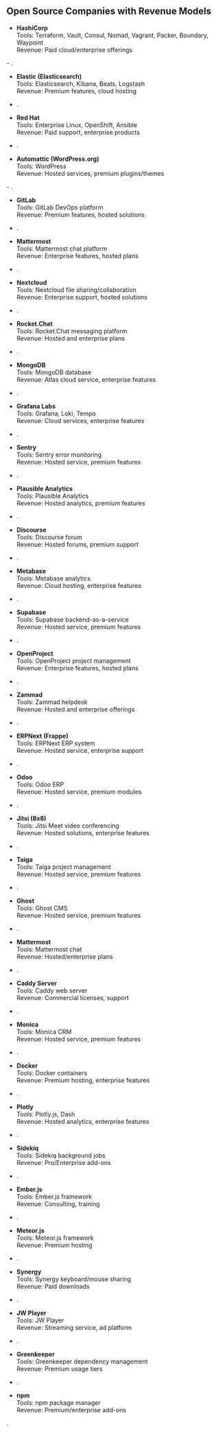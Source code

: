 ## Open Source Companies with Revenue Models

- **HashiCorp**  
    Tools: Terraform, Vault, Consul, Nomad, Vagrant, Packer, Boundary, Waypoint  
    Revenue: Paid cloud/enterprise offerings[](https://www.datamation.com/open-source/35-top-open-source-companies/)
    

[](https://boxyhq.com/blog/exploring-the-open-source-business-model-and-how-companies-monetize-it)- .
    
- **Elastic (Elasticsearch)**  
    Tools: Elasticsearch, Kibana, Beats, Logstash  
    Revenue: Premium features, cloud hosting[](https://boxyhq.com/blog/exploring-the-open-source-business-model-and-how-companies-monetize-it)
    
- .
    
- **Red Hat**  
    Tools: Enterprise Linux, OpenShift, Ansible  
    Revenue: Paid support, enterprise products[](https://boxyhq.com/blog/exploring-the-open-source-business-model-and-how-companies-monetize-it)
    
- .
    
- **Automattic (WordPress.org)**  
    Tools: WordPress  
    Revenue: Hosted services, premium plugins/themes[](https://www.karllhughes.com/posts/open-source-companies)
    
[](https://boxyhq.com/blog/exploring-the-open-source-business-model-and-how-companies-monetize-it)- .
    
- **GitLab**  
    Tools: GitLab DevOps platform  
    Revenue: Premium features, hosted solutions[](https://www.datamation.com/open-source/35-top-open-source-companies/)
    
- .
    
- **Mattermost**  
    Tools: Mattermost chat platform  
    Revenue: Enterprise features, hosted plans[](https://www.datamation.com/open-source/35-top-open-source-companies/)
    
- .
    
- **Nextcloud**  
    Tools: Nextcloud file sharing/collaboration  
    Revenue: Enterprise support, hosted solutions[](https://www.datamation.com/open-source/35-top-open-source-companies/)
    
- .
    
- **Rocket.Chat**  
    Tools: Rocket.Chat messaging platform  
    Revenue: Hosted and enterprise plans[](https://www.datamation.com/open-source/35-top-open-source-companies/)
    
- .
    
- **MongoDB**  
    Tools: MongoDB database  
    Revenue: Atlas cloud service, enterprise features[](https://www.datamation.com/open-source/35-top-open-source-companies/)
    
- .
    
- **Grafana Labs**  
    Tools: Grafana, Loki, Tempo  
    Revenue: Cloud services, enterprise features[](https://www.datamation.com/open-source/35-top-open-source-companies/)
    
- .
    
- **Sentry**  
    Tools: Sentry error monitoring  
    Revenue: Hosted service, premium features[](https://www.datamation.com/open-source/35-top-open-source-companies/)
    
- .
    
- **Plausible Analytics**  
    Tools: Plausible Analytics  
    Revenue: Hosted analytics, premium features[](https://www.datamation.com/open-source/35-top-open-source-companies/)
    
- .
    
- **Discourse**  
    Tools: Discourse forum  
    Revenue: Hosted forums, premium support[](https://www.datamation.com/open-source/35-top-open-source-companies/)
    
- .
    
- **Metabase**  
    Tools: Metabase analytics  
    Revenue: Cloud hosting, enterprise features[](https://www.datamation.com/open-source/35-top-open-source-companies/)
    
- .
    
- **Supabase**  
    Tools: Supabase backend-as-a-service  
    Revenue: Hosted service, premium features[](https://www.datamation.com/open-source/35-top-open-source-companies/)
    
- .
    
- **OpenProject**  
    Tools: OpenProject project management  
    Revenue: Enterprise features, hosted plans[](https://www.datamation.com/open-source/35-top-open-source-companies/)
    
- .
    
- **Zammad**  
    Tools: Zammad helpdesk  
    Revenue: Hosted and enterprise offerings[](https://www.datamation.com/open-source/35-top-open-source-companies/)
    
- .
    
- **ERPNext (Frappe)**  
    Tools: ERPNext ERP system  
    Revenue: Hosted service, enterprise support[](https://www.datamation.com/open-source/35-top-open-source-companies/)
    
- .
    
- **Odoo**  
    Tools: Odoo ERP  
    Revenue: Hosted service, premium modules[](https://www.datamation.com/open-source/35-top-open-source-companies/)
    
- .
    
- **Jitsi (8x8)**  
    Tools: Jitsi Meet video conferencing  
    Revenue: Hosted solutions, enterprise features[](https://www.datamation.com/open-source/35-top-open-source-companies/)
    
- .
    
- **Taiga**  
    Tools: Taiga project management  
    Revenue: Hosted service, premium features[](https://www.datamation.com/open-source/35-top-open-source-companies/)
    
- .
    
- **Ghost**  
    Tools: Ghost CMS  
    Revenue: Hosted service, premium features[](https://www.datamation.com/open-source/35-top-open-source-companies/)
    
- .
    
- **Mattermost**  
    Tools: Mattermost chat  
    Revenue: Hosted/enterprise plans[](https://www.datamation.com/open-source/35-top-open-source-companies/)
    
- .
    
- **Caddy Server**  
    Tools: Caddy web server  
    Revenue: Commercial licenses, support[](https://github.com/mrjoelkemp/awesome-paid-open-source)
    
- .
    
- **Monica**  
    Tools: Monica CRM  
    Revenue: Hosted service, premium features[](https://github.com/mrjoelkemp/awesome-paid-open-source)
    
- .
    
- **Docker**  
    Tools: Docker containers  
    Revenue: Premium hosting, enterprise features[](https://github.com/mrjoelkemp/awesome-paid-open-source)
    
- .
    
- **Plotly**  
    Tools: Plotly.js, Dash  
    Revenue: Hosted analytics, enterprise features[](https://github.com/mrjoelkemp/awesome-paid-open-source)
    
- .
    
- **Sidekiq**  
    Tools: Sidekiq background jobs  
    Revenue: Pro/Enterprise add-ons[](https://github.com/mrjoelkemp/awesome-paid-open-source)
    
- .
    
- **Ember.js**  
    Tools: Ember.js framework  
    Revenue: Consulting, training[](https://github.com/mrjoelkemp/awesome-paid-open-source)
    
- .
    
- **Meteor.js**  
    Tools: Meteor.js framework  
    Revenue: Premium hosting[](https://github.com/mrjoelkemp/awesome-paid-open-source)
    
- .
    
- **Synergy**  
    Tools: Synergy keyboard/mouse sharing  
    Revenue: Paid downloads[](https://github.com/mrjoelkemp/awesome-paid-open-source)
    
- .
    
- **JW Player**  
    Tools: JW Player  
    Revenue: Streaming service, ad platform[](https://github.com/mrjoelkemp/awesome-paid-open-source)
    
- .
    
- **Greenkeeper**  
    Tools: Greenkeeper dependency management  
    Revenue: Premium usage tiers[](https://github.com/mrjoelkemp/awesome-paid-open-source)
    
- .
    
- **npm**  
    Tools: npm package manager  
    Revenue: Premium/enterprise add-ons[](https://github.com/mrjoelkemp/awesome-paid-open-source)
    
.
